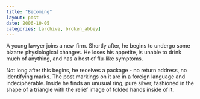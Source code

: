 ```yaml
---
title: "Becoming"
layout: post
date: 2006-10-05
categories: [archive, broken_abbey]
---
```


A young lawyer joins a new firm. Shortly after, he begins to undergo some
bizarre physiological changes. He loses his appetite, is unable to drink much of
anything, and has a host of flu-like symptoms.

Not long after this begins, he receives a package - no return address, no
identifying marks. The post markings on it are in a foreign language and
indecipherable. Inside he finds an unusual ring, pure silver, fashioned in the
shape of a triangle with the relief image of folded hands inside of it.
